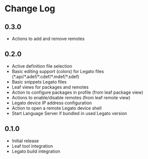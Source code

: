 # Change Log

## 0.3.0
- Actions to add and remove remotes

## 0.2.0
- Active definition file selection
- Basic editing support (colors) for Legato files (\*.api/\*.adef/\*.cdef/\*.mdef/\*.sdef)
- Basic snippets Legato files
- Leaf views for packages and remotes
- Action to configure packages in profile (from leaf package view)
- Actions to enable/disable remotes (from leaf remote view)
- Legato device IP address configuration
- Action to open a remote Legato device shell
- Start Language Server if bundled in used Legato version

## 0.1.0
- Initial release
- Leaf tool integration
- Legato build integration
